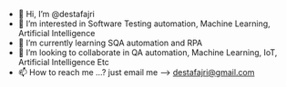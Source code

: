 - 👋 Hi, I’m @destafajri
- 👀 I’m interested in Software Testing automation, Machine Learning, Artificial Intelligence
- 🌱 I’m currently learning SQA automation and RPA
- 💞️ I’m looking to collaborate in QA automation, Machine Learning, IoT, Artificial Intelligence Etc
- 📫 How to reach me ...? just email me --> destafajri@gmail.com

<!---
destafajri/destafajri is a ✨ special ✨ repository because its `README.md` (this file) appears on your GitHub profile.
You can click the Preview link to take a look at your changes.
--->
